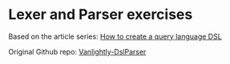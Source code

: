# Lexer and Parser exercises

Based on the article series:
[How to create a query language DSL]( https://jack-vanlightly.com/blog/2016/2/3/how-to-create-a-query-language-dsl)

Original Github repo:
[Vanlightly-DslParser](https://github.com/Vanlightly/DslParser)